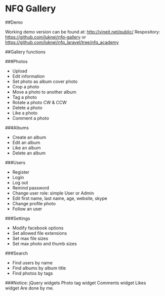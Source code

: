 # NFQ Gallery

##Demo

Working demo version can be found at:
http://vineit.net/public/
Respository:
https://github.com/luknei/nfq-gallery or 
https://github.com/luknei/nfq_laravel/tree/nfq_academy

##Gallery functions

###Photos
* Upload
* Edit information
* Set photo as album cover photo
* Crop a photo
* Move a photo to another album
* Tag a photo
* Rotate a photo CW & CCW
* Delete a photo
* Like a photo
* Comment a photo

###Albums
* Create an album
* Edit an album
* Like an album
* Delete an album

###Users
* Register
* Login
* Log out
* Remind password
* Change user role: simple User or Admin
* Edit first name, last name, age, website, skype
* Change profile photo
* Follow an user

###Settings
* Modify facebook options
* Set allowed file extensions
* Set max file sizes
* Set max photo and thumb sizes

###Search
* Find users by name
* Find albums by album title
* Find photos by tags

###Notice:
jQuery widgets
Photo tag widget
Comments widget
Likes widget
Are done by me.

